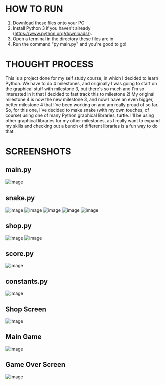 # HOW TO RUN
1. Download these files onto your PC
2. Install Python 3 if you haven't already (https://www.python.org/downloads/).
3. Open a terminal in the directory these files are in
4. Run the command "py main.py" and you're good to go!

# THOUGHT PROCESS
This is a project done for my self study course, in which I decided to learn Python. We have to do 4 milestones, and originally I was going to start on the graphical stuff with milestone 3, but there's so much and I'm so interested in it that I decided to fast track this to milestone 2! My original milestone 4 is now the new milestone 3, and now I have an even bigger, better milestone 4 that I've been working on and am really proud of so far. So, for this one, I've decided to make snake (with my own touches, of course) using one of many Python graphical libraries, turtle. I'll be using other graphical libraries for my other milestones, as I really want to expand my skills and checking out a bunch of different libraries is a fun way to do that.

# SCREENSHOTS
## main.py
![image](https://github.com/user-attachments/assets/376033f7-89a2-4e09-91f4-d7b766cd4b98)

## snake.py
![image](https://github.com/user-attachments/assets/5b831c76-2fd2-4cc0-b19d-efefbf7dea32)
![image](https://github.com/user-attachments/assets/18c1d608-d2ee-4fb8-bda3-650744a61059)
![image](https://github.com/user-attachments/assets/01aa0357-fbb7-4b3f-a1f2-2f6479a4f8e2)
![image](https://github.com/user-attachments/assets/993a25b6-3e52-48bf-bed5-5c82a16270bb)
![image](https://github.com/user-attachments/assets/5b0a35e2-b3a0-4077-919a-1d9d1ef756fa)

## shop.py
![image](https://github.com/user-attachments/assets/8a260ebe-d063-4c79-9e32-2422f15721c7)
![image](https://github.com/user-attachments/assets/8c2c9cd9-8a20-40b4-a33f-0207bfa5a1c6)

## score.py
![image](https://github.com/user-attachments/assets/6aff4320-3ff7-4312-9871-c579281460c4)

## constants.py
![image](https://github.com/user-attachments/assets/ef6272c8-2059-40e2-a064-ddc591055b84)

## Shop Screen
![image](https://github.com/user-attachments/assets/6d96fe52-5818-4be0-96db-9864a4be7387)

## Main Game
![image](https://github.com/user-attachments/assets/9f791289-3a59-41c4-b6a0-d0a4ea2a933f)

## Game Over Screen
![image](https://github.com/user-attachments/assets/efefbe5f-0197-427c-8167-d989c6135a27)
